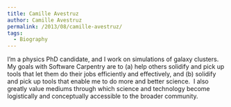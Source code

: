 ```yaml
---
title: Camille Avestruz
author: Camille Avestruz
permalink: /2013/08/camille-avestruz/
tags:
  - Biography
---
```

I&#8217;m a physics PhD candidate, and I work on simulations of galaxy clusters.  My goals with Software Carpentry are to (a) help others solidify and pick up tools that let them do their jobs efficiently and effectively, and (b) solidify and pick up tools that enable me to do more and better science.  I also greatly value mediums through which science and technology become logistically and conceptually accessible to the broader community.
